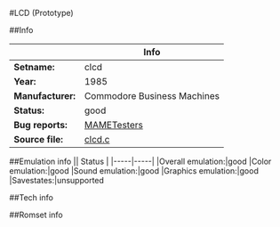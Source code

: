 #LCD (Prototype)

##Info

||Info|
|-----|-----|
|**Setname:**|clcd
|**Year:**|1985
|**Manufacturer:**|Commodore Business Machines
|**Status:**|good
|**Bug reports:**|[MAMETesters](http://mametesters.org/view_all_set.php?type=1&temporary=y&search=clcd.c)
|**Source file:**|[clcd.c](https://github.com/mamedev/mame/blob/master/src/mess/drivers/clcd.c)

##Emulation info
|| Status |
|-----|-----|
|Overall emulation:|good
|Color emulation:|good
|Sound emulation:|good
|Graphics emulation:|good
|Savestates:|unsupported

##Tech info

##Romset info

<!--- START OF EDITED COMMENT DO NOT TOUCH TEXT ABOVE-->
